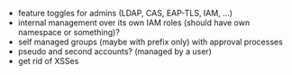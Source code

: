* feature toggles for admins (LDAP, CAS, EAP-TLS, IAM, ...)
* internal management over its own IAM roles (should have own namespace or something)?
* self managed groups (maybe with prefix only) with approval processes
* pseudo and second accounts? (managed by a user)
* get rid of XSSes
